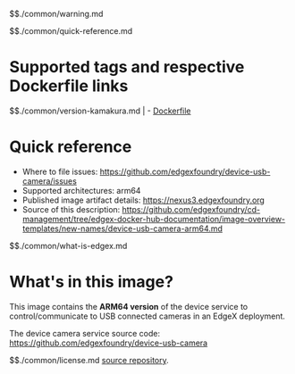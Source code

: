 $$./common/warning.md

$$./common/quick-reference.md

# Supported tags and respective Dockerfile links

$$./common/version-kamakura.md |
        - [Dockerfile](https://github.com/edgexfoundry/device-usb-camera/blob/v2.2.0/Dockerfile)

# Quick reference

- Where to file issues: https://github.com/edgexfoundry/device-usb-camera/issues
- Supported architectures: arm64
- Published image artifact details: https://nexus3.edgexfoundry.org
- Source of this description: https://github.com/edgexfoundry/cd-management/tree/edgex-docker-hub-documentation/image-overview-templates/new-names/device-usb-camera-arm64.md

$$./common/what-is-edgex.md

# What's in this image?

This image contains the **ARM64 version** of the device service to control/communicate to USB connected cameras in an EdgeX deployment.

The device camera service source code: <https://github.com/edgexfoundry/device-usb-camera>

$$./common/license.md
[source repository](https://github.com/edgexfoundry/device-usb-camera/blob/v2.2.0/Attribution.txt).
